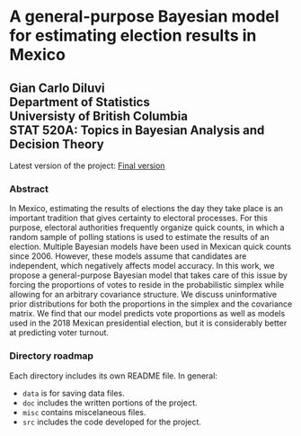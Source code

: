 A general-purpose Bayesian model for estimating election results in Mexico
=================================================
Gian Carlo Diluvi \
Department of Statistics \
Universisty of British Columbia \
STAT 520A: Topics in Bayesian Analysis and Decision Theory
--------------------------------------------------------------------------------

Latest version of the project: [Final version](https://github.com/GiankDiluvi/bayes-quick-counts-2020/blob/master/doc/report/diluvi_520a_project.pdf)

### Abstract

In Mexico, estimating the results of elections the day they take place is an important tradition that gives certainty to electoral processes. For this purpose, electoral authorities frequently organize quick counts, in which a random sample of polling stations is used to estimate the results of an election. Multiple Bayesian models have been used in Mexican quick counts since 2006. However, these models assume that candidates are independent, which negatively affects model accuracy. In this work, we propose a general-purpose Bayesian model that takes care of this issue by forcing the proportions of votes to reside in the probabilistic simplex while allowing for an arbitrary covariance structure. We discuss uninformative prior distributions for both the proportions in the simplex and the covariance matrix. We find that our model predicts vote proportions as well as models used in the 2018 Mexican presidential election, but it is considerably better at predicting voter turnout.



### Directory roadmap

Each directory includes its own README file. In general:
* `data` is for saving data files.
* `doc` includes the written portions of the project.
* `misc` contains miscelaneous files.
* `src` includes the code developed for the project.
